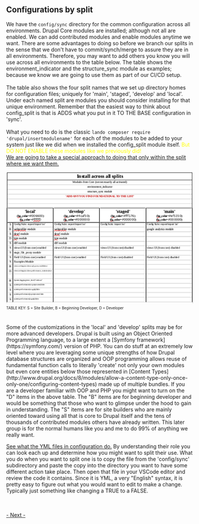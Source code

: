 
## Configurations by split

We have the `config/sync` directory for the common configuration across all environments.  Drupal Core modules are installed; although not all are enabled.  We can add contributed modules and enable modules anytime we want.  There are some advantages to doing so before we branch our splits in the sense that we don't have to commit/synch/merge to assure they are in all environments.  Therefore, you may want to add others you know you will use across all environments to the table below.  The table shows the environment_indicator and the structure_sync module as examples; because we know we are going to use them as part of our CI/CD setup.<br>
<br>
The table also shows the four split names that we set up directory homes for configuration files; uniquely for 'main', 'staged', 'develop' and 'local'.  Under each named split are modules you should consider installing for that unique environment.  Remember that the easiest way to think about config_split is that is ADDS what you put in it TO THE BASE configuration in 'sync'.<br>
<br>
What you need to do is the classic `lando composer require 'drupal/insertmodulename'` for each of the modules to be added to your system just like we did when we installed the config_split module itself.  <font color=yellow>But DO NOT ENABLE these modules like we previously did!</font><br>  [We are going to take a special approach to doing that only within the split where we want them.](../cicd/autoconfig.md#automate-the-automatic)

<img src="../cicd/captures/configtable.png"  width="1000">
<sup><sub>TABLE KEY:  S = Site Builder,  B = Beginning Developer,   D = Developer</sub></sup><br>
<br>
<br>
Some of the customizations in the 'local' and 'develop' splits may be for more advanced developers.  Drupal is built using an Object Oriented Programming language, to a large extent a [Symfony framework](https://symfony.com/) version of PHP.  You can do stuff at an extremely low level where you are leveraging some unique strengths of how Drupal database structures are organized and OOP programming allows reuse of fundamental function calls to literally 'create' not only your own modules but even core entities below those represented in [Content Types](http://www.drupal.org/docs/8/modules/allow-a-content-type-only-once-only-one/configuring-content-types) made up of multiple bundles.  If you are a developer familiar with OOP and PHP you might want to turn on the "D" items in the above table.  The "B" items are for beginning developer and would be something that those who want to glimpse under the hood to gain in understanding.  The "S" items are for site builders who are mainly oriented toward using all that is core to Drupal itself and the tens of thousands of contributed modules others have already written.  This later group is for the normal humans like you and me to do 99% of anything we really want.

[See what the YML files in configuration do.](/configsplit4.md)  By understanding their role you can look each up and determine how you might want to split their use.  What you do when you want to split one is to copy the file from the 'config/sync' subdirectory and paste the copy into the directory you want to have some different action take place.  Then open that file in your VSCode editor and review the code it contains.  Since it is YML, a very "English" syntax, it is pretty easy to figure out what you would want to edit to make a change.  Typically just something like changing a TRUE to a FALSE.
<br>
<br>
<br>

[- Next -](../cicd/envindicator.md)
